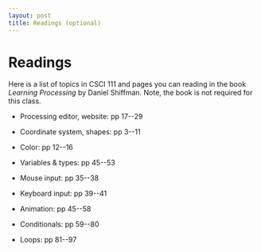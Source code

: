 ```yaml
---
layout: post
title: Readings (optional)
---
```


# Readings

Here is a list of topics in CSCI 111 and pages you can reading in the
book *Learning Processing* by Daniel Shiffman. Note, the book is not
required for this class.

- Processing editor, website: pp 17--29

- Coordinate system, shapes: pp 3--11

- Color: pp 12--16

- Variables & types: pp 45--53

- Mouse input: pp 35--38

- Keyboard input: pp 39--41

- Animation: pp 45--58

- Conditionals: pp 59--80

- Loops: pp 81--97



